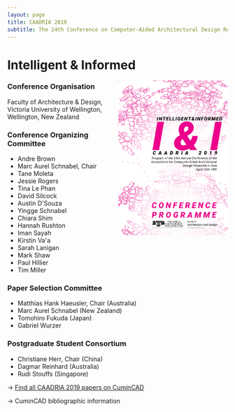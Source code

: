 ```yaml
---
layout: page
title: CAADRIA 2019
subtitle: The 24th Conference on Computer-Aided Architectural Design Research in Asia. 15-18 April, 2019. Wellington, New Zealand.
---
```


# Intelligent & Informed

<img src="./caadria_cover_2019.jpg" width="250" align="right" />

### Conference Organisation
Faculty of Architecture & Design, Victoria University of Wellington, Wellington, New Zealand

### Conference Organizing Committee
* Andre Brown
* Marc Aurel Schnabel, Chair
* Tane Moleta
* Jessie Rogers
* Tina Le Phan
* David Silcock
* Austin D'Souza
* Yingge Schnabel
* Chiara Shim
* Hannah Rushton
* Iman Sayah
* Kirstin Va'a
* Sarah Lanigan
* Mark Shaw
* Paul Hillier
* Tim Miller

### Paper Selection Committee
* Matthias Hank Haeusler, Chair (Australia)
* Marc Aurel Schnabel (New Zealand)
* Tomohiro Fukuda (Japan)
* Gabriel Wurzer

### Postgraduate Student Consortium
* Christiane Herr, Chair (China)
* Dagmar Reinhard (Australia)
* Rudi Stouffs (Singapore)

&rarr; [Find all CAADRIA 2019 papers on CuminCAD](http://papers.cumincad.org/cgi-bin/works/Search?search=series%3ACAADRIA+year%3A2019)

&rarr; CuminCAD bibliographic information
